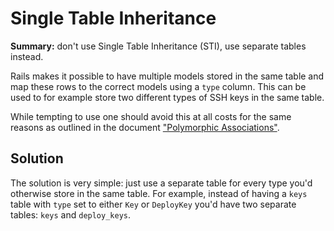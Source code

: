 # Single Table Inheritance

**Summary:** don't use Single Table Inheritance (STI), use separate tables
instead.

Rails makes it possible to have multiple models stored in the same table and map
these rows to the correct models using a `type` column. This can be used to for
example store two different types of SSH keys in the same table.

While tempting to use one should avoid this at all costs for the same reasons as
outlined in the document ["Polymorphic Associations"](polymorphic_associations.md).

## Solution

The solution is very simple: just use a separate table for every type you'd
otherwise store in the same table. For example, instead of having a `keys` table
with `type` set to either `Key` or `DeployKey` you'd have two separate tables:
`keys` and `deploy_keys`.
